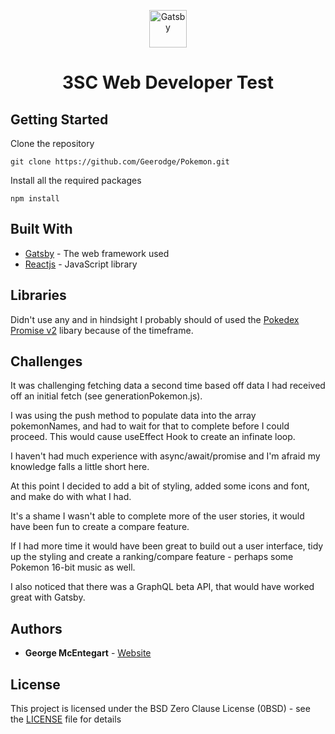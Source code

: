 <p align="center">
    <img alt="Gatsby" src="https://www.svgrepo.com/show/276264/pokeball-pokemon.svg" width="60" />
</p>
<h1 align="center">
  3SC Web Developer Test
</h1>

## Getting Started

Clone the repository

```
git clone https://github.com/Geerodge/Pokemon.git
```

Install all the required packages

```
npm install
```

## Built With

* [Gatsby](https://www.gatsbyjs.com/) - The web framework used
* [Reactjs](https://reactjs.org/) - JavaScript library

## Libraries

Didn't use any and in hindsight I probably should of used the [Pokedex Promise v2](https://github.com/PokeAPI/pokedex-promise-v2) libary because of the timeframe.

## Challenges

It was challenging fetching data a second time based off data I had received off an initial fetch (see generationPokemon.js).

I was using the push method to populate data into the array pokemonNames, and had to wait for that to complete before I could proceed. This would cause useEffect Hook to create an infinate loop.

I haven't had much experience with async/await/promise and I'm afraid my knowledge falls a little short here.

At this point I decided to add a bit of styling, added some icons and font, and make do with what I had.

It's a shame I wasn't able to complete more of the user stories, it would have been fun to create a compare feature.

If I had more time it would have been great to build out a user interface, tidy up the styling and create a ranking/compare feature - perhaps some Pokemon 16-bit music as well.

I also noticed that there was a GraphQL beta API, that would have worked great with Gatsby.

## Authors

* **George McEntegart** - [Website](https://georgemc.net/)

## License

This project is licensed under the BSD Zero Clause License (0BSD) - see the [LICENSE](LICENSE) file for details



